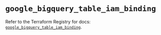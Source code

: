 # `google_bigquery_table_iam_binding`

Refer to the Terraform Registry for docs: [`google_bigquery_table_iam_binding`](https://registry.terraform.io/providers/hashicorp/google-beta/6.48.0/docs/resources/google_bigquery_table_iam_binding).
